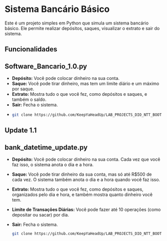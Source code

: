 # Sistema Bancário Básico

Este é um projeto simples em Python que simula um sistema bancário básico. Ele permite realizar depósitos, saques, visualizar o extrato e sair do sistema.

## Funcionalidades

## Software_Bancario_1.0.py

- **Depósito:** Você pode colocar dinheiro na sua conta.
- **Saque:** Você pode tirar dinheiro, mas tem um limite diário e um máximo por saque.
- **Extrato:** Mostra tudo o que você fez, como depósitos e saques, e também o saldo.
- **Sair:** Fecha o sistema.
- 
   ```bash
   git clone https://github.com/KeepYaHeadUp/LAB_PROJECTS_DIO_NTT_BOOTCAMP/blob/main/Software_Bancario_1.0.py

   
## Update 1.1

## bank_datetime_update.py


- **Depósito:** Você pode colocar dinheiro na sua conta. Cada vez que você faz isso, o sistema anota o dia e a hora.
- **Saque:** Você pode tirar dinheiro da sua conta, mas só até R$500 de cada vez. O sistema também anota o dia e a hora quando você faz isso.
- **Extrato:** Mostra tudo o que você fez, como depósitos e saques, organizados pelo dia e hora, e também mostra quanto dinheiro você tem.
- **Limite de Transações Diárias:** Você pode fazer até 10 operações (como depositar ou sacar) por dia.
- **Sair:** Fecha o sistema.

   ```bash
   git clone https://github.com/KeepYaHeadUp/LAB_PROJECTS_DIO_NTT_BOOTCAMP/blob/main/bank_datetime_update.py
